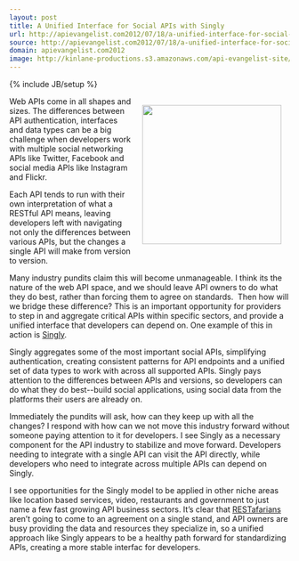 ```yaml
---
layout: post
title: A Unified Interface for Social APIs with Singly
url: http://apievangelist.com2012/07/18/a-unified-interface-for-social-apis-with-singly/
source: http://apievangelist.com2012/07/18/a-unified-interface-for-social-apis-with-singly/
domain: apievangelist.com2012
image: http://kinlane-productions.s3.amazonaws.com/api-evangelist-site/blog/singly-logo.png
---
```

{% include JB/setup %}
<p><a title="Singly" href="https://www.singly.com/" target="_blank"><img style="padding: 15px;" src="http://kinlane-productions.s3.amazonaws.com/api-evangelist/singly/singly-logo.png" alt="" width="250" align="right" /></a></p>
<p>Web APIs come in all shapes and sizes.   The differences between API authentication, interfaces and data types can be a big challenge when developers work with multiple social networking APIs like Twitter, Facebook and social media APIs like Instagram and Flickr.</p>
<p>Each API tends to run with their own interpretation of what a RESTful API means, leaving developers left with navigating not only the differences between various APIs, but the changes a single API will make from version to version.</p>
<p>Many industry pundits claim this will become unmanageable.  I think its the nature of the web API space, and we should leave API owners to do what they do best, rather than forcing them to agree on standards. &nbsp;Then how will we bridge these difference?  This is an important opportunity for providers to step in and aggregate critical APIs within specific sectors, and provide a unified interface that developers can depend on.  One example of this in action is <a title="Singly" href="https://www.singly.com/" target="_blank">Singly</a>.</p>
<p>Singly aggregates some of the most important social APIs, simplifying authentication, creating consistent patterns for API endpoints and a unified set of data types to work with across all supported APIs.  Singly pays attention to the differences between APIs and versions, so developers can do what they do best--build social applications, using social data from the platforms their users are already on.</p>
<p>Immediately the pundits will ask, how can they keep up with all the changes?  I respond with how can we not move this industry forward without someone paying attention to it for developers.   I see Singly as a necessary component for the API industry to stabilize and move forward.  Developers needing to integrate with a single API can visit the API directly, while developers who need to integrate across multiple APIs can depend on Singly.</p>
<p>I see opportunities for the Singly model to be applied in other niche areas like location based services, video, restaurants and government to just name a few fast growing API business sectors.   It&rsquo;s clear that <a title="RESTafarians" href="http://mikeschinkel.com/blog/whatisarestafarian/">RESTafarians</a> aren&rsquo;t going to come to an agreement on a single stand, and API owners are busy providing the data and resources they specialize in, so a unified approach like Singly appears to be a healthy path forward for standardizing APIs, creating a more stable interfac for developers.</p>
